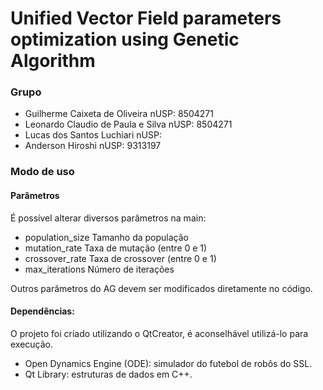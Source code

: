 # Unified Vector Field parameters optimization using Genetic Algorithm

### Grupo
 - Guilherme Caixeta de Oliveira    nUSP: 8504271
 - Leonardo Claudio de Paula e Silva nUSP: 8504271
 - Lucas dos Santos Luchiari nUSP: 
 - Anderson Hiroshi nUSP: 9313197

### Modo de uso
#### Parâmetros
É possível alterar diversos parâmetros na main:
- population_size	Tamanho da população
- mutation_rate		Taxa de mutação (entre 0 e 1)
- crossover_rate	Taxa de crossover (entre 0 e 1)
- max_iterations	Número de iterações

Outros parâmetros do AG devem ser modificados diretamente no código.

#### Dependências:
O projeto foi criado utilizando o QtCreator, é aconselhável utilizá-lo para execução.
- Open Dynamics Engine (ODE): simulador do futebol de robôs do SSL.
- Qt Library: estruturas de dados em C++.


